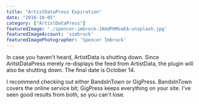 ```yaml
---
title: "ArtistDataPress Expiration"
date: "2016-10-05"
category: ["ArtistDataPress"]
featuredImage: './spencer-imbrock-JAHdPHMoaEA-unsplash.jpg'
featuredImageAccount: 'simbrock'
featuredImagePhotographer: 'Spencer Imbrock'
---
```


In case you haven't heard, ArtistData is shutting down. Since AritstDataPress merely re-displays the feed from ArtistData, the plugin will also be shutting down. The final date is October 14.

I recommend checking out either BandsInTown or GigPress. BandsInTown covers the online service bit; GigPress keeps everything on your site. I've seen good results from both, so you can't lose.
